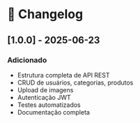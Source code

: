 # 📝 Changelog

## [1.0.0] - 2025-06-23
### Adicionado
- Estrutura completa de API REST
- CRUD de usuários, categorias, produtos
- Upload de imagens
- Autenticação JWT
- Testes automatizados
- Documentação completa
